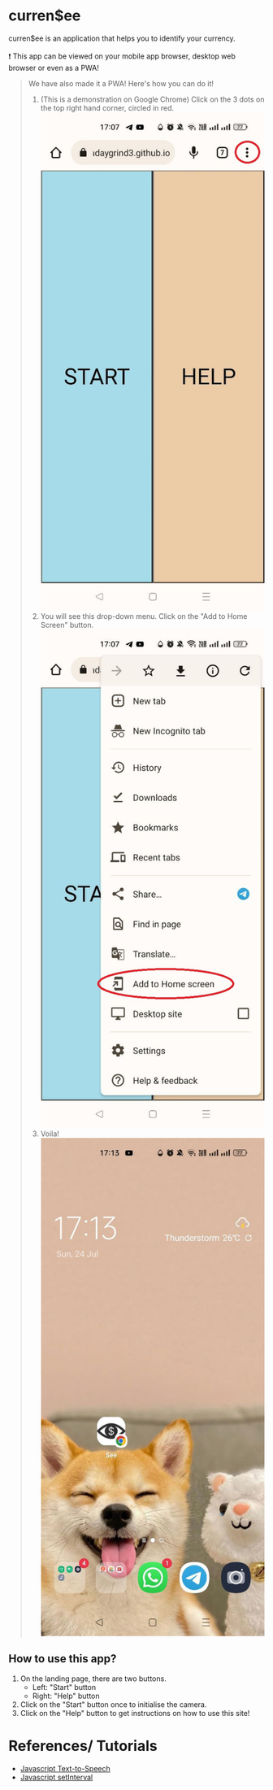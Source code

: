 # curren$ee
curren$ee is an application that helps you to identify your currency.
<br/>
<br/>
:exclamation: This app can be viewed on your mobile app browser, desktop web browser or even as a PWA! 

> We have also made it a PWA! Here's how you can do it!
> 1. (This is a demonstration on Google Chrome) Click on the 3 dots on the top right hand corner, circled in red.
> <br/>![screenshot 1](./images/ss1.jpg)
> 2. You will see this drop-down menu. Click on the "Add to Home Screen" button.
> <br/>![screenshot 2](./images/ss2.jpg)
> 3. Voila! 
> <br/>![screenshot 3](./images/ss3.jpg)

## How to use this app? 
1. On the landing page, there are two buttons. 
    - Left: "Start" button
    - Right: "Help" button
2. Click on the "Start" button once to initialise the camera.
3. Click on the "Help" button to get instructions on how to use this site!

# References/ Tutorials
- [Javascript Text-to-Speech](https://codersblock.com/blog/javascript-text-to-speech-and-its-many-quirks/)
- [Javascript setInterval](https://www.w3schools.com/jsref/met_win_setinterval.asp)
